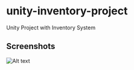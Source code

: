 # unity-inventory-project
Unity Project with Inventory System

## Screenshots
![Alt text](https://github.com/jenzhng/unity-inventory-project/blob/main/UnityTest.png)
